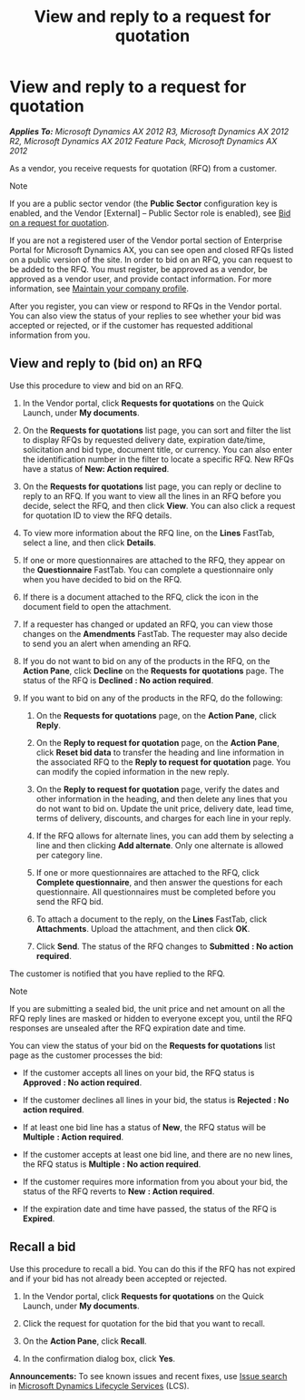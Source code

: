 ﻿---
title: View and reply to a request for quotation
TOCTitle: View and reply to a request for quotation
ms:assetid: 2ca952d7-8748-48a5-8f70-025171e2fbad
ms:mtpsurl: https://technet.microsoft.com/en-us/library/Hh271486(v=AX.60)
ms:contentKeyID: 36384118
ms.date: 11/14/2014
mtps_version: v=AX.60
f1_keywords:
- replies
- RFQ
- request for quotation
- PurchRFQreplyDecline
- PurchRFQVendItemDetail
- PurchRFQVendItemDetailEdit
- PurchRFQVendItemDetailView
- PurchRFQVendReplySend
- PurchRFQVendReplyTableEdit
- PurchRFQVendReplyTableListPage
- PurchRFQVendReplyTableView
- reply
- request for quotations
- bid
- bids
---

# View and reply to a request for quotation 


_**Applies To:** Microsoft Dynamics AX 2012 R3, Microsoft Dynamics AX 2012 R2, Microsoft Dynamics AX 2012 Feature Pack, Microsoft Dynamics AX 2012_

As a vendor, you receive requests for quotation (RFQ) from a customer.


> [!NOTE]
> <P>If you are a public sector vendor (the <STRONG>Public Sector</STRONG> configuration key is enabled, and the Vendor [External] – Public Sector role is enabled), see <A href="bid-on-a-request-for-quotation.md">Bid on a request for quotation</A>.</P>
> <P>If you are not a registered user of the Vendor portal section of Enterprise Portal for Microsoft Dynamics AX, you can see open and closed RFQs listed on a public version of the site. In order to bid on an RFQ, you can request to be added to the RFQ. You must register, be approved as a vendor, be approved as a vendor user, and provide contact information. For more information, see <A href="maintain-your-company-profile.md">Maintain your company profile</A>.</P>



After you register, you can view or respond to RFQs in the Vendor portal. You can also view the status of your replies to see whether your bid was accepted or rejected, or if the customer has requested additional information from you.

## View and reply to (bid on) an RFQ

Use this procedure to view and bid on an RFQ.

1.  In the Vendor portal, click **Requests for quotations** on the Quick Launch, under **My documents**.

2.  On the **Requests for quotations** list page, you can sort and filter the list to display RFQs by requested delivery date, expiration date/time, solicitation and bid type, document title, or currency. You can also enter the identification number in the filter to locate a specific RFQ. New RFQs have a status of **New: Action required**.

3.  On the **Requests for quotations** list page, you can reply or decline to reply to an RFQ. If you want to view all the lines in an RFQ before you decide, select the RFQ, and then click **View**. You can also click a request for quotation ID to view the RFQ details.

4.  To view more information about the RFQ line, on the **Lines** FastTab, select a line, and then click **Details**.

5.  If one or more questionnaires are attached to the RFQ, they appear on the **Questionnaire** FastTab. You can complete a questionnaire only when you have decided to bid on the RFQ.

6.  If there is a document attached to the RFQ, click the icon in the document field to open the attachment.

7.  If a requester has changed or updated an RFQ, you can view those changes on the **Amendments** FastTab. The requester may also decide to send you an alert when amending an RFQ.

8.  If you do not want to bid on any of the products in the RFQ, on the **Action Pane**, click **Decline** on the **Requests for quotations** page. The status of the RFQ is **Declined** **: No action required**.

9.  If you want to bid on any of the products in the RFQ, do the following:
    
    1.  On the **Requests for quotations** page, on the **Action Pane**, click **Reply**.
    
    2.  On the **Reply to request for quotation** page, on the **Action Pane**, click **Reset bid data** to transfer the heading and line information in the associated RFQ to the **Reply to request for quotation** page. You can modify the copied information in the new reply.
    
    3.  On the **Reply to request for quotation** page, verify the dates and other information in the heading, and then delete any lines that you do not want to bid on. Update the unit price, delivery date, lead time, terms of delivery, discounts, and charges for each line in your reply.
    
    4.  If the RFQ allows for alternate lines, you can add them by selecting a line and then clicking **Add alternate**. Only one alternate is allowed per category line.
    
    5.  If one or more questionnaires are attached to the RFQ, click **Complete questionnaire**, and then answer the questions for each questionnaire. All questionnaires must be completed before you send the RFQ bid.
    
    6.  To attach a document to the reply, on the **Lines** FastTab, click **Attachments**. Upload the attachment, and then click **OK**.
    
    7.  Click **Send**. The status of the RFQ changes to **Submitted** **: No action required**.

The customer is notified that you have replied to the RFQ.


> [!NOTE]
> <P>If you are submitting a sealed bid, the unit price and net amount on all the RFQ reply lines are masked or hidden to everyone except you, until the RFQ responses are unsealed after the RFQ expiration date and time.</P>



You can view the status of your bid on the **Requests for quotations** list page as the customer processes the bid:

  - If the customer accepts all lines on your bid, the RFQ status is **Approved** **: No action required**.

  - If the customer declines all lines in your bid, the status is **Rejected** **: No action required**.

  - If at least one bid line has a status of **New**, the RFQ status will be **Multiple** **: Action required**.

  - If the customer accepts at least one bid line, and there are no new lines, the RFQ status is **Multiple** **: No action required**.

  - If the customer requires more information from you about your bid, the status of the RFQ reverts to **New** **: Action required**.

  - If the expiration date and time have passed, the status of the RFQ is **Expired**.

## Recall a bid

Use this procedure to recall a bid. You can do this if the RFQ has not expired and if your bid has not already been accepted or rejected.

1.  In the Vendor portal, click **Requests for quotations** on the Quick Launch, under **My documents**.

2.  Click the request for quotation for the bid that you want to recall.

3.  On the **Action Pane**, click **Recall**.

4.  In the confirmation dialog box, click **Yes**.

  
**Announcements:** To see known issues and recent fixes, use [Issue search](http://go.microsoft.com/fwlink/?linkid=389258) in [Microsoft Dynamics Lifecycle Services](http://go.microsoft.com/fwlink/?linkid=306505) (LCS).

